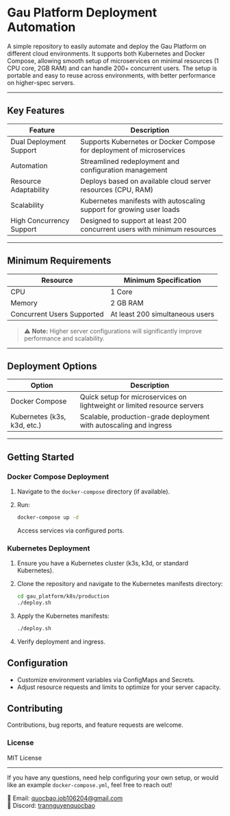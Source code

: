 # Gau Platform Deployment Automation

A simple repository to easily automate and deploy the Gau Platform on different cloud environments. It supports both Kubernetes and Docker Compose, allowing smooth setup of microservices on minimal resources (1 CPU core, 2GB RAM) and can handle 200+ concurrent users. The setup is portable and easy to reuse across environments, with better performance on higher-spec servers.

---

## Key Features

| Feature                     | Description                                                               |
|-----------------------------|---------------------------------------------------------------------------|
| Dual Deployment Support      | Supports Kubernetes or Docker Compose for deployment of microservices    |
| Automation                  | Streamlined redeployment and configuration management                    |
| Resource Adaptability       | Deploys based on available cloud server resources (CPU, RAM)             |
| Scalability                | Kubernetes manifests with autoscaling support for growing user loads      |
| High Concurrency Support   | Designed to support at least 200 concurrent users with minimum resources  |

---

## Minimum Requirements

| Resource                   | Minimum Specification                                                    |
|----------------------------|--------------------------------------------------------------------------|
| CPU                       | 1 Core                                                                   |
| Memory                    | 2 GB RAM                                                                 |
| Concurrent Users Supported| At least 200 simultaneous users                                         |

> ⚠️ **Note:** Higher server configurations will significantly improve performance and scalability.

---

## Deployment Options

| Option                    | Description                                                             |
|---------------------------|-------------------------------------------------------------------------|
| Docker Compose            | Quick setup for microservices on lightweight or limited resource servers |
| Kubernetes (k3s, k3d, etc.)| Scalable, production-grade deployment with autoscaling and ingress    |

---

## Getting Started

### Docker Compose Deployment

1. Navigate to the `docker-compose` directory (if available).
2. Run:

   ```bash
   docker-compose up -d
    ```
   Access services via configured ports.

### Kubernetes Deployment

1. Ensure you have a Kubernetes cluster (k3s, k3d, or standard Kubernetes).

2. Clone the repository and navigate to the Kubernetes manifests directory:
    ```bash
    cd gau_platform/k8s/production
   ./deploy.sh
   ```
3. Apply the Kubernetes manifests:
    ```bash
    ./deploy.sh
    ```
4. Verify deployment and ingress.

## Configuration
- Customize environment variables via ConfigMaps and Secrets.
- Adjust resource requests and limits to optimize for your server capacity.

## Contributing

Contributions, bug reports, and feature requests are welcome.

### License
MIT License

---

If you have any questions, need help configuring your own setup, or would like an example `docker-compose.yml`, feel free to reach out!

📧 Email: [quocbao.job106204@gmail.com](mailto:quocbao.job106204@gmail.com)  
💬 Discord: [trannguyenquocbao](https://discord.gg/VRyfTs6p)
